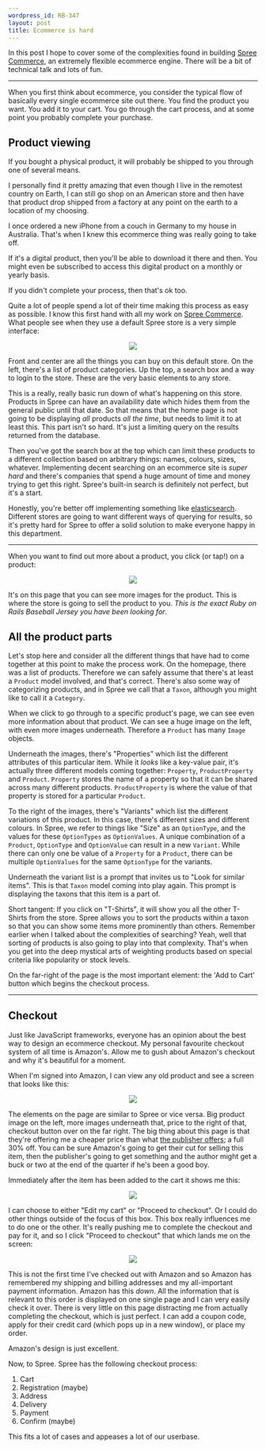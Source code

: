 ```yaml
--- 
wordpress_id: RB-347
layout: post
title: Ecommerce is hard
---
```


In this post I hope to cover some of the complexities found in building <a href='https://spreecommerce.com'>Spree Commerce</a>, an extremely flexible ecommerce engine. There will be a bit of technical talk and lots of fun. 

----

When you first think about ecommerce, you consider the typical flow of basically every single ecommerce site out there. You find the product you want. You add it to your cart. You go through the cart process, and at some point you probably complete your purchase. 

## Product viewing

If you bought a physical product, it will probably be shipped to you through one of several means. 

<aside>
  I personally find it pretty amazing that even though I live in the remotest country on Earth, I can still go shop on an American store and then have that product drop shipped from a factory at any point on the earth to a location of my choosing. 

  I once ordered a new iPhone from a couch in Germany to my house in Australia. That's when I knew this ecommerce thing was really going to take off.
</aside>

If it's a digital product, then you'll be able to download it there and then. You might even be subscribed to access this digital product on a monthly or yearly basis. 

If you didn't complete your process, then that's ok too.

Quite a lot of people spend a lot of their time making this process as easy as possible. I know this first hand with all my work on <a href='http://spreecommerce.com'>Spree Commerce</a>. What people see when they use a default Spree store is a very simple interface:

<div align='center'>
  <img src='/images/ecommerce-is-hard/spree_home.png'>
</div>

Front and center are all the things you can buy on this default store. On the left, there's a list of product categories. Up the top, a search box and a way to login to the store. These are the very basic elements to any store.

This is a really, really basic run down of what's happening on this store. Products in Spree can have an availability date which hides them from the general public until that date. So that means that the home page is not going to be displaying *all* products *all the time*, but needs to limit it to at least this. This part isn't so hard. It's just a limiting query on the results returned from the database.

Then you've got the search box at the top which can limit these products to a different collection based on arbitrary things: names, colours, sizes, whatever. Implementing decent searching on an ecommerce site is *super hard* and there's companies that spend a huge amount of time and money trying to get this right. Spree's built-in search is definitely not perfect, but it's a start. 

Honestly, you're better off implementing something like <a href='http://www.elasticsearch.org/'>elasticsearch</a>. Different stores are going to want different ways of querying for results, so it's pretty hard for Spree to offer a solid solution to make everyone happy in this department.

----

When you want to find out more about a product, you click (or tap!) on a product:

<div align='center'>
  <img src='/images/ecommerce-is-hard/product_show.png'>
</div>

It's on this page that you can see more images for the product. This is where the store is going to sell the product to you. *This is the exact Ruby on Rails Baseball Jersey you have been looking for*.

## All the product parts

Let's stop here and consider all the different things that have had to come together at this point to make the process work. On the homepage, there was a list of products. Therefore we can safely assume that there's at least a `Product` model involved, and that's correct. There's also some way of categorizing products, and in Spree we call that a `Taxon`, although you might like to call it a `Category`.

When we click to go through to a specific product's page, we can see even more information about that product. We can see a huge image on the left, with even more images underneath. Therefore a `Product` has many `Image` objects. 

Underneath the images, there's "Properties" which list the different attributes of this particular item. While it *looks* like a key-value pair, it's actually three different models coming together: `Property`, `ProductProperty` and `Product`. `Property` stores the name of a property so that it can be shared across many different products. `ProductProperty` is where the value of that property is stored for a particular `Product`. 

To the right of the images, there's "Variants" which list the different variations of this product. In this case, there's different sizes and different colours. In Spree, we refer to things like "Size" as an `OptionType`, and the values for these `OptionTypes` as `OptionValues`. A unique combination of a `Product`, `OptionType` and `OptionValue` can result in a new `Variant`. While there can only one be value of a `Property` for a `Product`, there can be multiple `OptionValues` for the same `OptionType` for the variants.

Underneath the variant list is a prompt that invites us to "Look for similar items". This is that `Taxon` model coming into play again. This prompt is displaying the taxons that this item is a part of. 

<aside>
  Short tangent: If you click on "T-Shirts", it will show you all the other T-Shirts from the store. Spree allows you to sort the products within a taxon so that you can show some items more prominently than others. Remember earlier when I talked about the complexities of searching? Yeah, well that sorting of products is also going to play into that complexity. That's when you get into the deep mystical arts of weighting products based on special criteria like popularity or stock levels. 
</aside>

On the far-right of the page is the most important element: the 'Add to Cart' button which begins the checkout process. 

----

## Checkout

Just like JavaScript frameworks, everyone has an opinion about the best way to design an ecommerce checkout. My personal favourite checkout system of all time is Amazon's. Allow me to gush about Amazon's checkout and why it's beautiful for a moment. 

When I'm signed into Amazon, I can view any old product and see a screen that looks like this:

<div align='center'>
  <img src='/images/ecommerce-is-hard/amazon_r4ia.png'>
</div>

The elements on the page are similar to Spree or vice versa. Big product image on the left, more images underneath that, price to the right of that, checkout button over on the far right. The big thing about this page is that they're offering me a cheaper price than what <a href='http://manning.com/bigg2'>the publisher offers</a>; a full 30% off. You can be sure Amazon's going to get their cut for selling this item, then the publisher's going to get something and the author might get a buck or two at the end of the quarter if he's been a good boy.

Immediately after the item has been added to the cart it shows me this:

<div align='center'>
  <img src='/images/ecommerce-is-hard/amazon_cart.png'>
</div>

I can choose to either "Edit my cart" or "Proceed to checkout". Or I could do other things outside of the focus of this box. This box really influences me to do one or the other. It's really pushing me to complete the checkout and pay for it, and so I click "Proceed to checkout" that which lands me on the screen:

<div align='center'>
  <img src='/images/ecommerce-is-hard/amazon_checkout.png'>
</div>

This is not the first time I've checked out with Amazon and so Amazon has remembered my shipping and billing addresses and my all-important payment information. Amazon has this *down*. All the information that is relevant to this order is displayed on one single page and I can very easily check it over. There is very little on this page distracting me from actually completing the checkout, which is just perfect. I can add a coupon code, apply for their credit card (which pops up in a new window), or place my order.

Amazon's design is just excellent.

Now, to Spree. Spree has the following checkout process:

1. Cart
1. Registration (maybe)
1. Address
1. Delivery
1. Payment
1. Confirm (maybe)

This fits a lot of cases and appeases a lot of our userbase.

